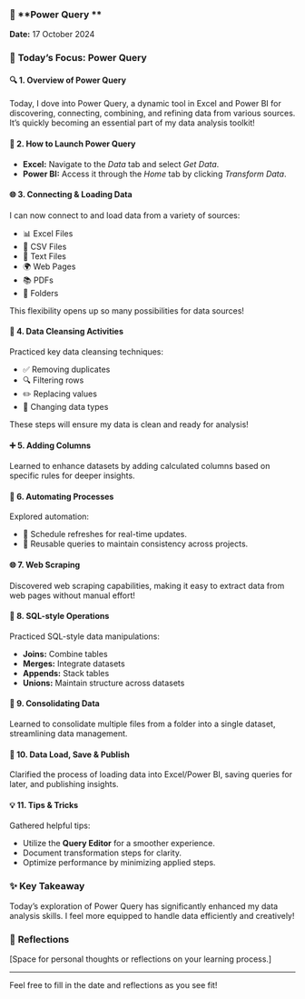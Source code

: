 
### 📅 **Power Query **

**Date:** 17 October 2024

### 🌟 **Today’s Focus: Power Query**

#### 🔍 **1. Overview of Power Query**
Today, I dove into Power Query, a dynamic tool in Excel and Power BI for discovering, connecting, combining, and refining data from various sources. It’s quickly becoming an essential part of my data analysis toolkit!

#### 🚀 **2. How to Launch Power Query**
- **Excel:** Navigate to the *Data* tab and select *Get Data*.
- **Power BI:** Access it through the *Home* tab by clicking *Transform Data*.

#### 🌐 **3. Connecting & Loading Data**
I can now connect to and load data from a variety of sources:
- 📊 Excel Files
- 📄 CSV Files
- 📜 Text Files
- 🌍 Web Pages
- 📚 PDFs
- 📂 Folders

This flexibility opens up so many possibilities for data sources!

#### 🧹 **4. Data Cleansing Activities**
Practiced key data cleansing techniques:
- ✅ Removing duplicates
- 🔍 Filtering rows
- ✏️ Replacing values
- 🔄 Changing data types

These steps will ensure my data is clean and ready for analysis!

#### ➕ **5. Adding Columns**
Learned to enhance datasets by adding calculated columns based on specific rules for deeper insights.

#### 🤖 **6. Automating Processes**
Explored automation:
- 📅 Schedule refreshes for real-time updates.
- 🔄 Reusable queries to maintain consistency across projects.

#### 🌐 **7. Web Scraping**
Discovered web scraping capabilities, making it easy to extract data from web pages without manual effort!

#### 🔗 **8. SQL-style Operations**
Practiced SQL-style data manipulations:
- **Joins:** Combine tables
- **Merges:** Integrate datasets
- **Appends:** Stack tables
- **Unions:** Maintain structure across datasets

#### 📁 **9. Consolidating Data**
Learned to consolidate multiple files from a folder into a single dataset, streamlining data management.

#### 💾 **10. Data Load, Save & Publish**
Clarified the process of loading data into Excel/Power BI, saving queries for later, and publishing insights.

#### 💡 **11. Tips & Tricks**
Gathered helpful tips:
- Utilize the **Query Editor** for a smoother experience.
- Document transformation steps for clarity.
- Optimize performance by minimizing applied steps.

### ✨ **Key Takeaway**
Today’s exploration of Power Query has significantly enhanced my data analysis skills. I feel more equipped to handle data efficiently and creatively!

### 📝 **Reflections**
[Space for personal thoughts or reflections on your learning process.]

---

Feel free to fill in the date and reflections as you see fit!
